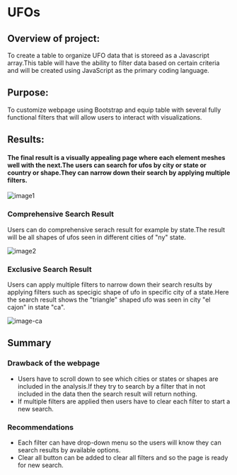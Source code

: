 # UFOs
## Overview of project:
To create a table to organize UFO data that is storeed as a Javascript array.This table will have the ability to filter data based on certain criteria and will be created using JavaScript as the primary coding language.
## Purpose:
To customize webpage using Bootstrap and equip table with several fully functional filters that will allow users to interact with visualizations.
## Results:
#### The final result is a visually appealing page where each element meshes well with the next.The users can search for ufos by city or state or country or shape.They can narrow down their search by applying multiple filters.

![image1](https://user-images.githubusercontent.com/84524153/134819185-dbfaa4f2-a742-4d28-9769-1b4cc186c14c.png)

### Comprehensive Search Result

Users can do comprehensive serach result for example by state.The result will be all shapes of ufos seen in different cities of "ny" state.

![image2](https://user-images.githubusercontent.com/84524153/134819289-f7e7a157-7445-4674-9cd9-d93f7daac660.png)

### Exclusive Search Result
Users can apply multiple filters to narrow down their search results by applying filters such as specigic shape of ufo in specific city of a state.Here the search result shows the "triangle" shaped ufo was seen in city "el cajon" in state "ca".

![image-ca](https://user-images.githubusercontent.com/84524153/134819389-1d458954-4d16-4f62-af54-1528953b1bae.png)

## Summary
### Drawback of the webpage
- Users have to scroll down to see which cities or states or shapes are included in the analysis.If they try to search by a filter that in not included in the data then the search result will return nothing.
- If multiple filters are applied then users have to clear each filter to start a new search.
### Recommendations
- Each filter can have drop-down menu so the users will know they can search results by available options.
- Clear all button can be added to clear all filters and so the page is ready for new search.
 
